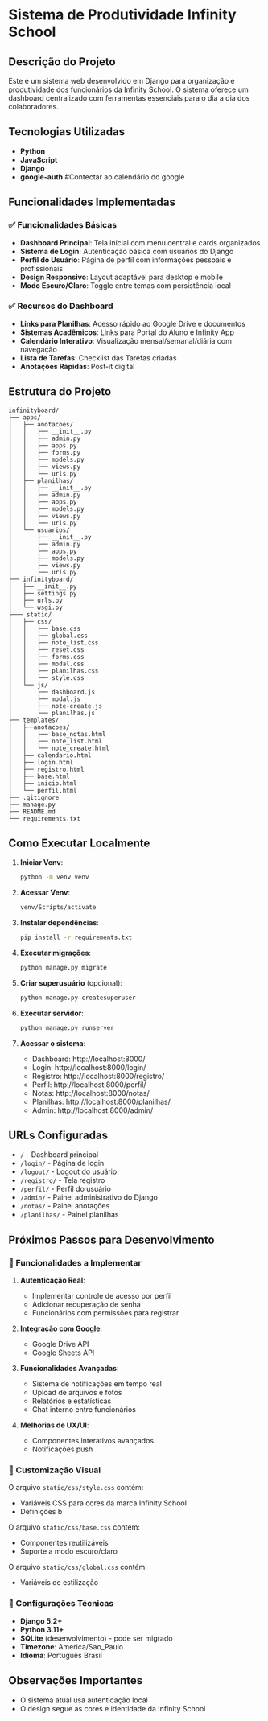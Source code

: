# Sistema de Produtividade Infinity School

## Descrição do Projeto

Este é um sistema web desenvolvido em Django para organização e produtividade dos funcionários da Infinity School. O sistema oferece um dashboard centralizado com ferramentas essenciais para o dia a dia dos colaboradores.

## Tecnologias Utilizadas

- **Python**
- **JavaScript**
- **Django**
- **google-auth** #Contectar ao calendário do google


## Funcionalidades Implementadas

### ✅ Funcionalidades Básicas
- **Dashboard Principal**: Tela inicial com menu central e cards organizados
- **Sistema de Login**: Autenticação básica com usuários do Django
- **Perfil do Usuário**: Página de perfil com informações pessoais e profissionais
- **Design Responsivo**: Layout adaptável para desktop e mobile
- **Modo Escuro/Claro**: Toggle entre temas com persistência local

### ✅ Recursos do Dashboard
- **Links para Planilhas**: Acesso rápido ao Google Drive e documentos
- **Sistemas Acadêmicos**: Links para Portal do Aluno e Infinity App
- **Calendário Interativo**: Visualização mensal/semanal/diária com navegação
- **Lista de Tarefas**: Checklist das Tarefas criadas
- **Anotações Rápidas**: Post-it digital

## Estrutura do Projeto

```
infinityboard/
├── apps/
│   ├── anotacoes/
│   │   ├── __init__.py
│   │   ├── admin.py
│   │   ├── apps.py
│   │   ├── forms.py
│   │   ├── models.py
│   │   ├── views.py
│   │   └── urls.py
│   ├── planilhas/
│   │   ├── __init__.py
│   │   ├── admin.py
│   │   ├── apps.py
│   │   ├── models.py
│   │   ├── views.py
│   │   └── urls.py
│   └── usuarios/
│       ├── __init__.py
│       ├── admin.py
│       ├── apps.py
│       ├── models.py
│       ├── views.py
│       └── urls.py
├── infinityboard/
│   ├── __init__.py
│   ├── settings.py
│   ├── urls.py
│   └── wsgi.py
├─── static/
│   ├── css/
│   │   ├── base.css
│   │   ├── global.css
│   │   ├── note_list.css
│   │   ├── reset.css
│   │   ├── forms.css 
│   │   ├── modal.css 
│   │   ├── planilhas.css 
│   │   └── style.css
│   └── js/
│       ├── dashboard.js
│       ├── modal.js
│       ├── note-create.js
│       └── planilhas.js
├── templates/
│   ├──anotacoes/
│   │   ├── base_notas.html
│   │   ├── note_list.html
│   │   └── note_create.html
│   ├── calendario.html
│   ├── login.html
│   ├── registro.html
│   ├── base.html
│   ├── inicio.html
│   └── perfil.html  
├── .gitignore
├── manage.py
├── README.md
└── requirements.txt
```

## Como Executar Localmente

1. **Iniciar Venv**:
   ```bash
   python -m venv venv
   ```

2. **Acessar Venv**:
   ```bash
   venv/Scripts/activate
   ```

3. **Instalar dependências**:
   ```bash
   pip install -r requirements.txt
   ```

4. **Executar migrações**:
   ```bash
   python manage.py migrate
   ```

5. **Criar superusuário** (opcional):
   ```bash
   python manage.py createsuperuser
   ```

6. **Executar servidor**:
   ```bash
   python manage.py runserver
   ```

7. **Acessar o sistema**:
   - Dashboard: http://localhost:8000/
   - Login: http://localhost:8000/login/
   - Registro: http://localhost:8000/registro/
   - Perfil: http://localhost:8000/perfil/
   - Notas: http://localhost:8000/notas/
   - Planilhas: http://localhost:8000/planilhas/
   - Admin: http://localhost:8000/admin/

## URLs Configuradas

- `/` - Dashboard principal
- `/login/` - Página de login
- `/logout/` - Logout do usuário
- `/registro/` - Tela registro
- `/perfil/` - Perfil do usuário
- `/admin/` - Painel administrativo do Django
- `/notas/` - Painel anotações
- `/planilhas/` - Painel planilhas

## Próximos Passos para Desenvolvimento

### 🔄 Funcionalidades a Implementar

1. **Autenticação Real**:
   - Implementar controle de acesso por perfil
   - Adicionar recuperação de senha
   - Funcionários com permissões para registrar

2. **Integração com Google**:
   - Google Drive API
   - Google Sheets API

3. **Funcionalidades Avançadas**:
   - Sistema de notificações em tempo real
   - Upload de arquivos e fotos
   - Relatórios e estatísticas
   - Chat interno entre funcionários

4. **Melhorias de UX/UI**:
   - Componentes interativos avançados
   - Notificações push

### 🎨 Customização Visual

O arquivo `static/css/style.css` contém:
- Variáveis CSS para cores da marca Infinity School
- Definições b
  
O arquivo `static/css/base.css` contém:
- Componentes reutilizáveis
- Suporte a modo escuro/claro

O arquivo `static/css/global.css` contém:
- Variáveis de estilização

### 🔧 Configurações Técnicas

- **Django 5.2+**
- **Python 3.11+**
- **SQLite** (desenvolvimento) - pode ser migrado
- **Timezone**: America/Sao_Paulo
- **Idioma**: Português Brasil

## Observações Importantes

- O sistema atual usa autenticação local
- O design segue as cores e identidade da Infinity School
